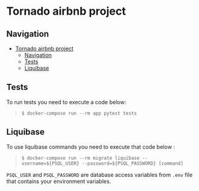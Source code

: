 # Tornado airbnb project

## Navigation

- [Tornado airbnb project](#tornado-airbnb-project)
  - [Navigation](#navigation)
  - [Tests](#tests)
  - [Liquibase](#liquibase)

## Tests

To run tests you need to execute a code below:

>`$ docker-compose run --rm app pytest tests`

## Liquibase

To use liquibase commands you need to execute that code below :

>`$ docker-compose run --rm migrate liquibase --username=${PSQL_USER} --password=${PSQL_PASSWORD} [command]`

`PSQL_USER` and `PSQL_PASSWORD` are database access variables from `.env` file that contains your environment variables.

